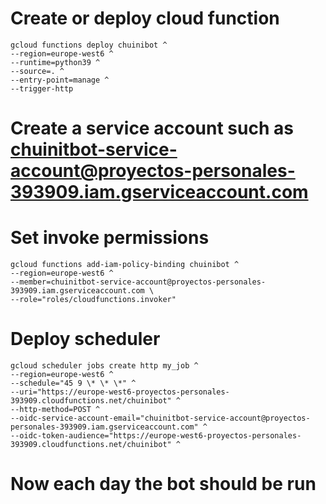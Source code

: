 # Create or deploy cloud function

```
gcloud functions deploy chuinibot ^
--region=europe-west6 ^
--runtime=python39 ^
--source=. ^
--entry-point=manage ^
--trigger-http
```

# Create a service account such as chuinitbot-service-account@proyectos-personales-393909.iam.gserviceaccount.com

# Set invoke permissions

```
gcloud functions add-iam-policy-binding chuinibot ^
--region=europe-west6 ^
--member=chuinitbot-service-account@proyectos-personales-393909.iam.gserviceaccount.com \
--role="roles/cloudfunctions.invoker"
```

# Deploy scheduler

```
gcloud scheduler jobs create http my_job ^
--region=europe-west6 ^
--schedule="45 9 \* \* \*" ^
--uri="https://europe-west6-proyectos-personales-393909.cloudfunctions.net/chuinibot" ^
--http-method=POST ^
--oidc-service-account-email="chuinitbot-service-account@proyectos-personales-393909.iam.gserviceaccount.com" ^
--oidc-token-audience="https://europe-west6-proyectos-personales-393909.cloudfunctions.net/chuinibot" ^
```

# Now each day the bot should be run
